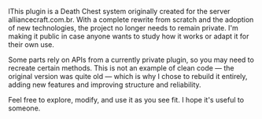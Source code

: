 lThis plugin is a Death Chest system originally created for the server alliancecraft.com.br. With a complete rewrite from scratch and the adoption of new technologies, the project no longer needs to remain private. I'm making it public in case anyone wants to study how it works or adapt it for their own use.

Some parts rely on APIs from a currently private plugin, so you may need to recreate certain methods. This is not an example of clean code — the original version was quite old — which is why I chose to rebuild it entirely, adding new features and improving structure and reliability.

Feel free to explore, modify, and use it as you see fit. I hope it's useful to someone.
